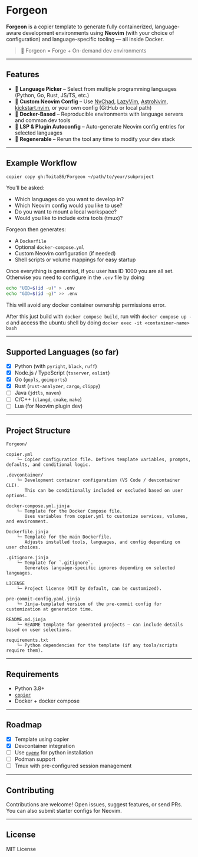# Forgeon

**Forgeon** is a copier template to generate fully containerized, language-aware development environments using **Neovim** (with your choice of configuration) and language-specific tooling — all inside Docker.

> 🧠 Forgeon = Forge + On-demand dev environments

---

## Features

- 🔧 **Language Picker** – Select from multiple programming languages (Python, Go, Rust, JS/TS, etc.)
- 🧠 **Custom Neovim Config** – Use [NvChad](https://github.com/NvChad/NvChad), [LazyVim](https://github.com/LazyVim/starter), [AstroNvim](https://github.com/AstroNvim/AstroNvim), [kickstart.nvim](https://github.com/nvim-lua/kickstart.nvim), or your own config (GitHub or local path)
- 🐋 **Docker-Based** – Reproducible environments with language servers and common dev tools
- 🧩 **LSP & Plugin Autoconfig** – Auto-generate Neovim config entries for selected languages
- 🔁 **Regenerable** – Rerun the tool any time to modify your dev stack

---

## Example Workflow

```bash
copier copy gh:Toita86/Forgeon ~/path/to/your/subproject
```

You’ll be asked:

* Which languages do you want to develop in?
* Which Neovim config would you like to use?
* Do you want to mount a local workspace?
* Would you like to include extra tools (tmux)?

Forgeon then generates:

* A `Dockerfile`
* Optional `docker-compose.yml`
* Custom Neovim configuration (if needed)
* Shell scripts or volume mappings for easy startup

Once everything is generated, if you user has ID 1000 you are all set.
Otherwise you need to configure in the `.env` file by doing
```bash
echo "UID=$(id -u)" > .env
echo "GID=$(id -g)" >> .env
```
This will avoid any docker container ownership permissions error.

After this just build with `docker compose build`, run with `docker compose up -d` and access the ubuntu shell by doing `docker exec -it <contaniner-name> bash`  

---

## Supported Languages (so far)

* [x] Python (with `pyright`, `black`, `ruff`)
* [x] Node.js / TypeScript (`tsserver`, `eslint`)
* [x] Go (`gopls`, `goimports`)
* [x] Rust (`rust-analyzer`, `cargo`, `clippy`)
* [ ] Java (`jdtls`, `maven`)
* [ ] C/C++ (`clangd`, `cmake`, `make`)
* [ ] Lua (for Neovim plugin dev)

---

## Project Structure

```
Forgeon/

copier.yml
    └─ Copier configuration file. Defines template variables, prompts, defaults, and conditional logic.

.devcontainer/
    └─ Development container configuration (VS Code / devcontainer CLI).  
       This can be conditionally included or excluded based on user options.

docker-compose.yml.jinja
    └─ Template for the Docker Compose file.  
       Uses variables from copier.yml to customize services, volumes, and environment.

Dockerfile.jinja
    └─ Template for the main Dockerfile.  
       Adjusts installed tools, languages, and config depending on user choices.

.gitignore.jinja
    └─ Template for `.gitignore`.  
       Generates language-specific ignores depending on selected languages.

LICENSE
    └─ Project license (MIT by default, can be customized).

pre-commit-config.yaml.jinja
    └─ Jinja-templated version of the pre-commit config for customization at generation time.

README.md.jinja
    └─ README template for generated projects — can include details based on user selections.

requirements.txt
    └─ Python dependencies for the template (if any tools/scripts require them).
```

---

## Requirements

* Python 3.8+
* [`copier`](https://copier.readthedocs.io/en/stable/)
* Docker + docker compose

---

## Roadmap

* [x] Template using copier
* [x] Devcontainer integration
* [ ] Use [`pyenv`](https://github.com/pyenv/pyenv) for python installation 
* [ ] Podman support
* [ ] Tmux with pre-configured session management

---

## Contributing

Contributions are welcome! Open issues, suggest features, or send PRs. You can also submit starter configs for Neovim.

---

## License

MIT License

